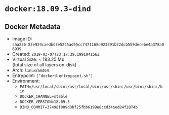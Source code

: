 # `docker:18.09.3-dind`

## Docker Metadata

- Image ID: `sha256:85e924caedbd3e5245ad95cc7471168e923391b22dcb559decebe4a378a06939`
- Created: `2019-03-07T23:17:39.199194156Z`
- Virtual Size: ~ 183.25 Mb  
  (total size of all layers on-disk)
- Arch: `linux`/`amd64`
- Entrypoint: `["dockerd-entrypoint.sh"]`
- Environment:
  - `PATH=/usr/local/sbin:/usr/local/bin:/usr/sbin:/usr/bin:/sbin:/bin`
  - `DOCKER_CHANNEL=stable`
  - `DOCKER_VERSION=18.09.3`
  - `DIND_COMMIT=37498f009d8bf25fbb6199e8ccd34bed84f2874b`
